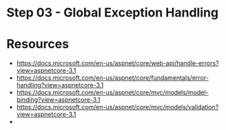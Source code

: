 # Step 03 - Global Exception Handling


# Resources
- https://docs.microsoft.com/en-us/aspnet/core/web-api/handle-errors?view=aspnetcore-3.1
- https://docs.microsoft.com/en-us/aspnet/core/fundamentals/error-handling?view=aspnetcore-3.1
- https://docs.microsoft.com/en-us/aspnet/core/mvc/models/model-binding?view=aspnetcore-3.1
- https://docs.microsoft.com/en-us/aspnet/core/mvc/models/validation?view=aspnetcore-3.1
- 
